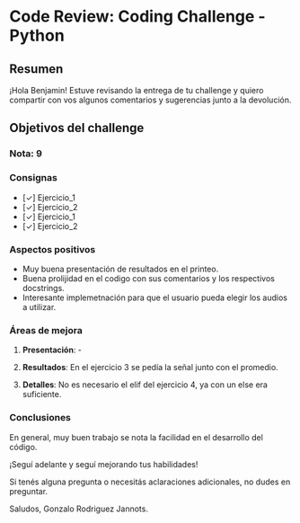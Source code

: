 # **Code Review: Coding Challenge - Python**

## Resumen

¡Hola Benjamin! Estuve revisando la entrega de tu challenge y quiero compartir con vos algunos comentarios y sugerencias junto a la devolución.

## Objetivos del challenge

### Nota: 9


### Consignas

- [✓] Ejercicio_1
- [✓] Ejercicio_2  
- [✓] Ejercicio_1
- [✓] Ejercicio_2  

### Aspectos positivos

- Muy buena presentación de resultados en el printeo.
- Buena prolijidad en el codigo con sus comentarios y los respectivos docstrings.
- Interesante implemetnación para que el usuario pueda elegir los audios a utilizar.

### Áreas de mejora

1. **Presentación**: - 
 

2. **Resultados**: En el ejercicio 3 se pedía la señal junto con el promedio.


3. **Detalles**: No es necesario el elif del ejercicio 4, ya con un else era suficiente.


### Conclusiones

En general, muy buen trabajo se nota la facilidad en el desarrollo del código.

¡Seguí adelante y seguí mejorando tus habilidades!

Si tenés alguna pregunta o necesitás aclaraciones adicionales, no dudes en preguntar.

Saludos,
Gonzalo Rodriguez Jannots.